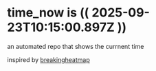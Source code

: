 # time_now is (( 2025-09-23T10:15:00.897Z ))

an automated repo that shows the currnent time

inspired by [breakingheatmap](https://github.com/breakingheatmap/breakingheatmap)